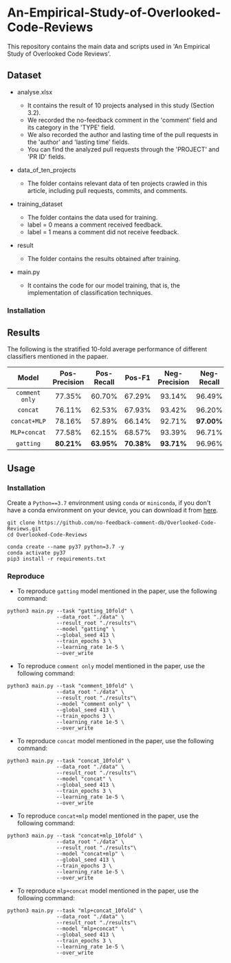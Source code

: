 # An-Empirical-Study-of-Overlooked-Code-Reviews

This repository contains the main data and scripts used in 'An Empirical Study of Overlooked Code Reviews'.


## Dataset

* analyse.xlsx

  * It contains the result of 10 projects analysed in this study (Section 3.2).
  * We recorded the no-feedback comment in the 'comment' field and its category in the 'TYPE' field.
  * We also recorded the author and lasting time of the pull requests in the 'author' and 'lasting time' fields.
  * You can find the analyzed pull requests through the 'PROJECT' and 'PR ID' fields.

* data_of_ten_projects

  * The folder contains relevant data of ten projects crawled in this article, including pull requests, commits, and comments.

* training_dataset

  * The folder contains the data used for training.
  * label = 0 means a comment received feedback.
  * label = 1 means a comment did not receive feedback.
        
* result

  * The folder contains the results obtained after training.
        
* main.py

  * It contains the code for our model training, that is, the implementation of classification techniques.

### Installation


## Results

The following is the stratified 10-fold average performance of different classifiers mentioned in the papaer.

|     Model      | Pos-Precision | Pos-Recall |   Pos-F1   | Neg-Precision | Neg-Recall |   Neg-F1   |  Accuracy  |
| :------------: | :-----------: | :--------: | :--------: | :-----------: | :--------: | :--------: | :--------: |
| `comment only` |    77.35%     |   60.70%   |   67.29%   |    93.14%     |   96.49%   |   94.77%   |   90.99%   |
|    `concat`    |    76.11%     |   62.53%   |   67.93%   |    93.42%     |   96.20%   |   94.77%   |   91.02%   |
|  `concat+MLP`  |    78.16%     |   57.89%   |   66.14%   |    92.71%     | **97.00%** |   94.80%   |   90.99%   |
|  `MLP+concat`  |    77.58%     |   62.15%   |   68.57%   |    93.39%     |   96.71%   |   95.01%   |   91.39%   |
|   `gatting`    |  **80.21%**   | **63.95%** | **70.38%** |  **93.71%**   |   96.96%   | **95.29%** | **91.89%** |


## Usage

### Installation

Create a `Python==3.7` environment using `conda` or `miniconda`, if you don't have a conda environment on your device, you can download it from [here](https://docs.conda.io/en/main/miniconda.html).
```shell
git clone https://github.com/no-feedback-comment-db/Overlooked-Code-Reviews.git
cd Overlooked-Code-Reviews

conda create --name py37 python=3.7 -y
conda activate py37
pip3 install -r requirements.txt
```

### Reproduce

* To reproduce `gatting` model mentioned in the paper, use the following command:

```shell
python3 main.py --task "gatting_10fold" \
                --data_root "./data" \
                --result_root "./results"\
                --model "gatting" \
                --global_seed 413 \
                --train_epochs 3 \
                --learning_rate 1e-5 \
                --over_write
```
* To reproduce `comment only` model mentioned in the paper, use the following command:

```shell
python3 main.py --task "comment_10fold" \
                --data_root "./data" \
                --result_root "./results"\
                --model "comment only" \
                --global_seed 413 \
                --train_epochs 3 \
                --learning_rate 1e-5 \
                --over_write
```

* To reproduce `concat` model mentioned in the paper, use the following command:

```shell
python3 main.py --task "concat_10fold" \
                --data_root "./data" \
                --result_root "./results"\
                --model "concat" \
                --global_seed 413 \
                --train_epochs 3 \
                --learning_rate 1e-5 \
                --over_write
```

* To reproduce `concat+mlp` model mentioned in the paper, use the following command:

```shell
python3 main.py --task "concat+mlp_10fold" \
                --data_root "./data" \
                --result_root "./results"\
                --model "concat+mlp" \
                --global_seed 413 \
                --train_epochs 3 \
                --learning_rate 1e-5 \
                --over_write
```

* To reproduce `mlp+concat` model mentioned in the paper, use the following command:

```shell
python3 main.py --task "mlp+concat_10fold" \
                --data_root "./data" \
                --result_root "./results"\
                --model "mlp+concat" \
                --global_seed 413 \
                --train_epochs 3 \
                --learning_rate 1e-5 \
                --over_write
```

